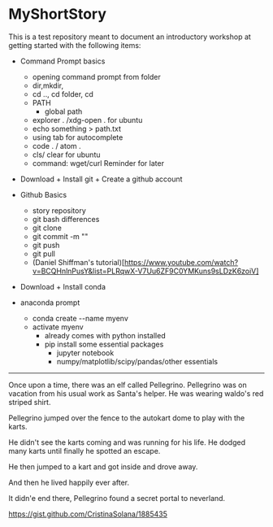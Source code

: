 # MyShortStory
This is a test repository meant to document an introductory workshop at getting started with the following items:

- Command Prompt basics
	- opening command prompt from folder
	- dir,mkdir, 
	- cd .., cd folder, cd
	- PATH
		- global path
	-  explorer . /xdg-open . for ubuntu
	- echo something > path.txt
	- using tab for autocomplete
	- code . / atom .
	- cls/ clear for ubuntu
	- command: wget/curl Reminder for later
- Download + Install git + Create a github account
- Github Basics
	- story repository
	- git bash differences
	- git clone
	- git commit -m ""
	- git push
	- git pull
	- (Daniel Shiffman's tutorial)[https://www.youtube.com/watch?v=BCQHnlnPusY&list=PLRqwX-V7Uu6ZF9C0YMKuns9sLDzK6zoiV]

- Download + Install conda
- anaconda prompt
	- conda create --name myenv
	- activate myenv
		- already comes with python installed
		- pip install some essential packages
			- jupyter notebook
			- numpy/matplotlib/scipy/pandas/other essentials


___ 
Once upon a time, there was an elf called Pellegrino. Pellegrino was on vacation from his usual work as Santa's helper. He was wearing waldo's red striped shirt. 

Pellegrino jumped over the fence to the autokart dome to play with the karts.

He didn't see the karts coming and was running for his life. He dodged many karts until finally he spotted an escape.

He then jumped to a kart and got inside and drove away.

And then he lived happily ever after. 

It didn'e end there, Pellegrino found a secret portal to neverland.

https://gist.github.com/CristinaSolana/1885435
